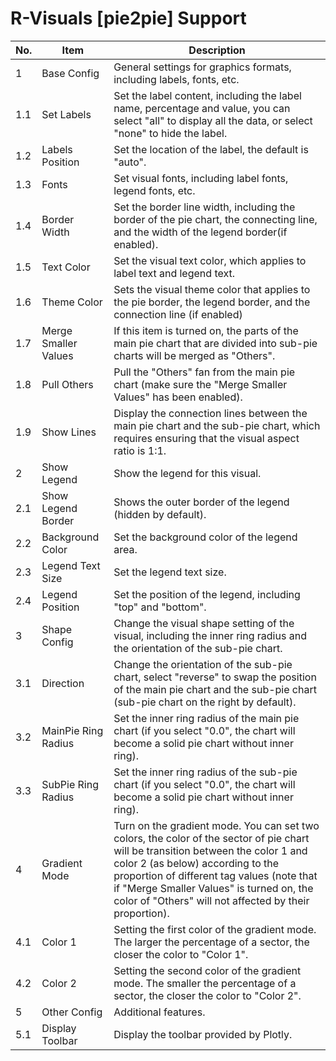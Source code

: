 # R-Visuals [pie2pie] Support
| No. | Item | Description |  
| --- | --- | --- |
|  1 | Base Config | General settings for graphics formats, including labels, fonts, etc.
|  1.1 | Set Labels | Set the label content, including the label name, percentage and value, you can select "all" to display all the data, or select "none" to hide the label.
|  1.2 | Labels Position | Set the location of the label, the default is "auto".
|  1.3 | Fonts | Set visual fonts, including label fonts, legend fonts, etc.
|  1.4 | Border Width | Set the border line width, including the border of the pie chart, the connecting line, and the width of the legend border(if enabled).
|  1.5 | Text Color | Set the visual text color, which applies to label text and legend text.
|  1.6 | Theme Color | Sets the visual theme color that applies to the pie border, the legend border, and the connection line (if enabled)
|  1.7 | Merge Smaller Values | If this item is turned on, the parts of the main pie chart that are divided into sub-pie charts will be merged as "Others".
|  1.8 | Pull Others | Pull the "Others" fan from the main pie chart (make sure the "Merge Smaller Values" has been enabled).
|  1.9 | Show Lines | Display the connection lines between the main pie chart and the sub-pie chart, which requires ensuring that the visual aspect ratio is 1:1.
|  2 | Show Legend | Show the legend for this visual.
|  2.1 | Show Legend Border | Shows the outer border of the legend (hidden by default).
|  2.2 | Background Color | Set the background color of the legend area.
|  2.3 | Legend Text Size | Set the legend text size.
|  2.4 | Legend Position | Set the position of the legend, including "top" and "bottom".
|  3 | Shape Config | Change the visual shape setting of the visual, including the inner ring radius and the orientation of the sub-pie chart.
|  3.1 | Direction | Change the orientation of the sub-pie chart, select "reverse" to swap the position of the main pie chart and the sub-pie chart (sub-pie chart on the right by default).
|  3.2 | MainPie Ring Radius | Set the inner ring radius of the main pie chart (if you select "0.0", the chart will become a solid pie chart without inner ring).
|  3.3 | SubPie Ring Radius | Set the inner ring radius of the sub-pie chart (if you select "0.0", the chart will become a solid pie chart without inner ring).
|  4 | Gradient Mode | Turn on the gradient mode. You can set two colors, the color of the sector of pie chart will be transition between the color 1 and color 2 (as below) according to the proportion of different tag values (note that if "Merge Smaller Values" is turned on, the color of "Others" will not affected by their proportion).
|  4.1 | Color 1 | Setting the first color of the gradient mode. The larger the percentage of a sector, the closer the color to "Color 1".
|  4.2 | Color 2 | Setting the second color of the gradient mode. The smaller the percentage of a sector, the closer the color to "Color 2".
|  5 | Other Config | Additional features.
|  5.1 | Display Toolbar | Display the toolbar provided by Plotly.
